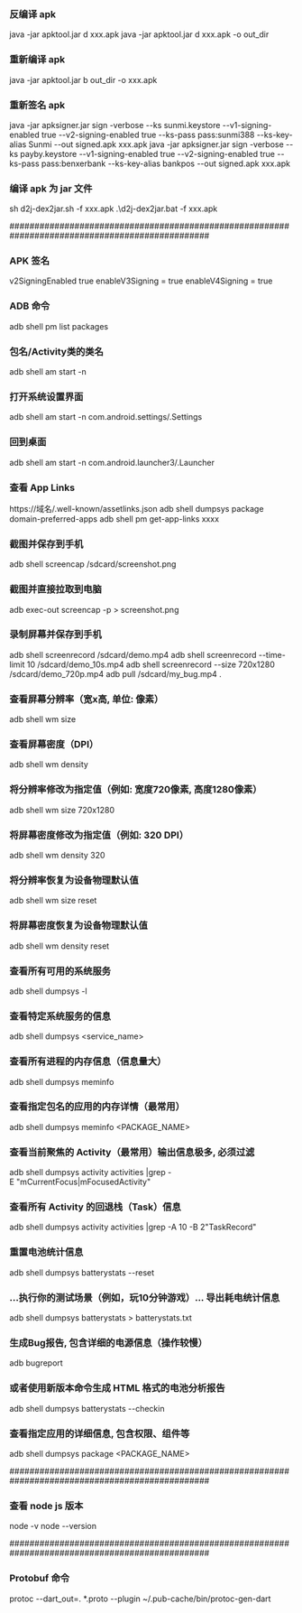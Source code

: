 ### 反编译 apk
java -jar apktool.jar d xxx.apk
java -jar apktool.jar d xxx.apk -o out_dir
### 重新编译 apk
java -jar apktool.jar b out_dir -o xxx.apk
### 重新签名 apk
java -jar apksigner.jar sign -verbose --ks sunmi.keystore --v1-signing-enabled true --v2-signing-enabled true --ks-pass pass:sunmi388 --ks-key-alias Sunmi --out signed.apk xxx.apk
java -jar apksigner.jar sign -verbose --ks payby.keystore --v1-signing-enabled true --v2-signing-enabled true --ks-pass pass:benxerbank --ks-key-alias bankpos --out signed.apk xxx.apk

### 编译 apk 为 jar 文件
sh d2j-dex2jar.sh -f xxx.apk
.\d2j-dex2jar.bat -f xxx.apk

################################################################################################

### APK 签名
v2SigningEnabled true
enableV3Signing = true
enableV4Signing = true

### ADB 命令
adb shell pm list packages

### 包名/Activity类的类名
adb shell am start -n 
### 打开系统设置界面
adb shell am start -n com.android.settings/.Settings
### 回到桌面
adb shell am start -n com.android.launcher3/.Launcher

### 查看 App Links
https://域名/.well-known/assetlinks.json
adb shell dumpsys package domain-preferred-apps
adb shell pm get-app-links xxxx

### 截图并保存到手机
adb shell screencap /sdcard/screenshot.png

### 截图并直接拉取到电脑
adb exec-out screencap -p > screenshot.png

### 录制屏幕并保存到手机
adb shell screenrecord /sdcard/demo.mp4
adb shell screenrecord --time-limit 10 /sdcard/demo_10s.mp4
adb shell screenrecord --size 720x1280 /sdcard/demo_720p.mp4
adb pull /sdcard/my_bug.mp4 .

### 查看屏幕分辨率（宽x高, 单位: 像素）
adb shell wm size
### 查看屏幕密度（DPI）
adb shell wm density
### 将分辨率修改为指定值（例如: 宽度720像素, 高度1280像素）
adb shell wm size 720x1280
### 将屏幕密度修改为指定值（例如: 320 DPI）
adb shell wm density 320
### 将分辨率恢复为设备物理默认值
adb shell wm size reset
### 将屏幕密度恢复为设备物理默认值
adb shell wm density reset

### 查看所有可用的系统服务
adb shell dumpsys -l
### 查看特定系统服务的信息
adb shell dumpsys <service_name>
### 查看所有进程的内存信息（信息量大）
adb shell dumpsys meminfo
### 查看指定包名的应用的内存详情（最常用）
adb shell dumpsys meminfo <PACKAGE_NAME>
### 查看当前聚焦的 Activity（最常用）输出信息极多, 必须过滤
adb shell dumpsys activity activities |grep -E "mCurrentFocus|mFocusedActivity"
### 查看所有 Activity 的回退栈（Task）信息
adb shell dumpsys activity activities |grep -A 10 -B 2"TaskRecord"
### 重置电池统计信息
adb shell dumpsys batterystats --reset
### ...执行你的测试场景（例如，玩10分钟游戏）... 导出耗电统计信息
adb shell dumpsys batterystats > batterystats.txt
### 生成Bug报告, 包含详细的电源信息（操作较慢）
adb bugreport
### 或者使用新版本命令生成 HTML 格式的电池分析报告
adb shell dumpsys batterystats --checkin
### 查看指定应用的详细信息, 包含权限、组件等
adb shell dumpsys package <PACKAGE_NAME>

################################################################################################

### 查看 node js 版本
node -v
node --version

################################################################################################

### Protobuf 命令
protoc --dart_out=. *.proto --plugin ~/.pub-cache/bin/protoc-gen-dart